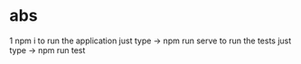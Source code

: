 # abs

1 npm i 
to run the application just type -> npm run serve 
to run the tests just type -> npm run test 
